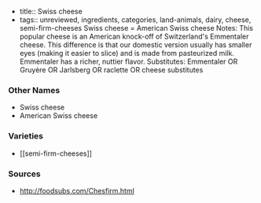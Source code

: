 - title:: Swiss cheese
- tags:: unreviewed, ingredients, categories, land-animals, dairy, cheese, semi-firm-cheeses
Swiss cheese = American Swiss cheese Notes: This popular cheese is an American knock-off of Switzerland's Emmentaler cheese. This difference is that our domestic version usually has smaller eyes (making it easier to slice) and is made from pasteurized milk. Emmentaler has a richer, nuttier flavor. Substitutes: Emmentaler OR Gruyère OR Jarlsberg OR raclette OR cheese substitutes

### Other Names

* Swiss cheese
* American Swiss cheese

### Varieties

* [[semi-firm-cheeses]]

### Sources
* http://foodsubs.com/Chesfirm.html
